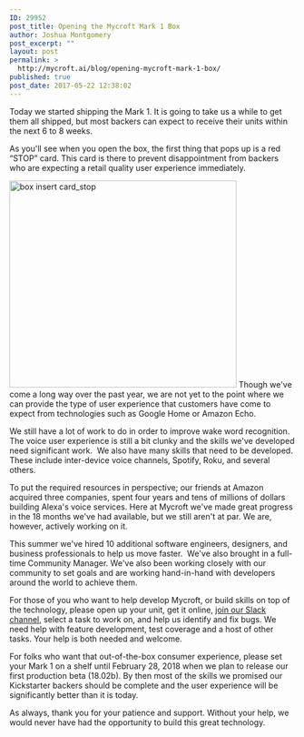 ```yaml
---
ID: 29952
post_title: Opening the Mycroft Mark 1 Box
author: Joshua Montgomery
post_excerpt: ""
layout: post
permalink: >
  http://mycroft.ai/blog/opening-mycroft-mark-1-box/
published: true
post_date: 2017-05-22 12:38:02
---
```

Today we started shipping the Mark 1. It is going to take us a while to get them all shipped, but most backers can expect to receive their units within the next 6 to 8 weeks.

As you'll see when you open the box, the first thing that pops up is a red “STOP” card. This card is there to prevent disappointment from backers who are expecting a retail quality user experience immediately.

<img class="aligncenter wp-image-29961" src="https://mycroft.ai/wp-content/uploads/2017/05/Untitled-1-1.png" alt="box insert card_stop" width="400" height="364" />
Though we've come a long way over the past year, we are not yet to the point where we can provide the type of user experience that customers have come to expect from technologies such as Google Home or Amazon Echo.

We still have a lot of work to do in order to improve wake word recognition. The voice user experience is still a bit clunky and the skills we've developed need significant work.  We also have many skills that need to be developed. These include inter-device voice channels, Spotify, Roku, and several others.

To put the required resources in perspective; our friends at Amazon acquired three companies, spent four years and tens of millions of dollars building Alexa's voice services. Here at Mycroft we've made great progress in the 18 months we've had available, but we still aren't at par. We are, however, actively working on it.

This summer we've hired 10 additional software engineers, designers, and business professionals to help us move faster.  We've also brought in a full-time Community Manager. We've also been working closely with our community to set goals and are working hand-in-hand with developers around the world to achieve them.

For those of you who want to help develop Mycroft, or build skills on top of the technology, please open up your unit, get it online, <a href="http://mycroft.ai/to/slack" target="_blank" rel="noopener noreferrer">join our Slack channel</a>, select a task to work on, and help us identify and fix bugs. We need help with feature development, test coverage and a host of other tasks. Your help is both needed and welcome.

For folks who want that out-of-the-box consumer experience, please set your Mark 1 on a shelf until February 28, 2018 when we plan to release our first production beta (18.02b). By then most of the skills we promised our Kickstarter backers should be complete and the user experience will be significantly better than it is today.

As always, thank you for your patience and support. Without your help, we would never have had the opportunity to build this great technology.